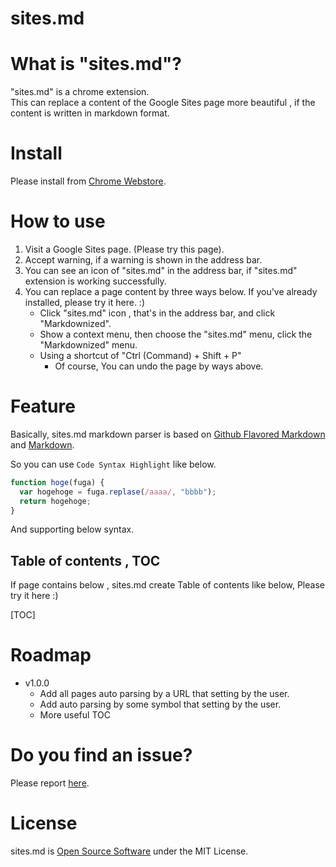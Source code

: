 sites.md
========


# What is "sites.md"?

"sites.md" is a chrome extension.  
This can replace a content of the Google Sites page more beautiful , if the content is written in markdown format.

# Install

Please install from [Chrome Webstore](https://chrome.google.com/webstore/detail/sitesmd/hopangdnbhpbohllciddbokpacgolbli).

# How to use

1. Visit a Google Sites page. (Please try this page).
2. Accept warning, if a warning is shown in the address bar.
3. You can see an icon of  "sites.md" in the address bar, if "sites.md" extension is working successfully.
4. You can replace a page content by three ways below. If you've already installed, please try it here. :)
    * Click "sites.md" icon , that's in the address bar, and click "Markdownized".
    * Show a context menu, then choose the "sites.md" menu, click the "Markdownized" menu.
    * Using a shortcut of "Ctrl (Command) + Shift + P"
       * Of course, You can undo the page by ways above.

# Feature

Basically, sites.md markdown parser is based on [Github Flavored Markdown](https://help.github.com/articles/github-flavored-markdown) and [Markdown](http://daringfireball.net/projects/markdown/syntax).

So you can use `Code Syntax Highlight` like below.

``` javascript
function hoge(fuga) {
  var hogehoge = fuga.replase(/aaaa/, "bbbb");
  return hogehoge;
}
```

And supporting below syntax.

## Table of contents , TOC

If page contains below , sites.md create Table of contents like below, Please try it here :)

[TOC]

# Roadmap

* v1.0.0
  * Add all pages auto parsing by a URL that setting by the user.
  * Add auto parsing by some symbol that setting by the user.
  * More useful TOC

# Do you find an issue?

Please report [here](https://github.com/soundTricker/sites.md/issues).

# License

sites.md is [Open Source Software](https://github.com/soundTricker/sites.md) under the MIT License.